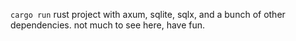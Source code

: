 `cargo run`
rust project with axum, sqlite, sqlx, and a bunch of other dependencies.
not much to see here, have fun.

